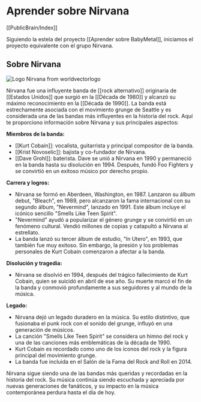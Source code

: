 # Aprender sobre Nirvana

[[PublicBrain/Index]]

Siguiendo la estela del proyecto [[Aprender sobre BabyMetal]], iniciamos el proyecto equivalente con el grupo Nirvana.

## Sobre Nirvana
![Logo Nirvana from worldvectorlogo](https://cdn.worldvectorlogo.com/logos/nirvana.svg)

Nirvana fue una influyente banda de [[rock alternativo]] originaria de [[Estados Unidos]] que surgió en la [[Década de 1980]] y alcanzó su máximo reconocimiento en la [[Década de 1990]]. La banda está estrechamente asociada con el movimiento grunge de Seattle y es considerada una de las bandas más influyentes en la historia del rock. Aquí te proporciono información sobre Nirvana y sus principales aspectos:

**Miembros de la banda:**

- [[Kurt Cobain]]: vocalista, guitarrista y principal compositor de la banda.
- [[Krist Novoselic]]: bajista y co-fundador de Nirvana.
- [[Dave Grohl]]: baterista. Dave se unió a Nirvana en 1990 y permaneció en la banda hasta su disolución en 1994. Después, fundó Foo Fighters y se convirtió en un exitoso músico por derecho propio.

**Carrera y logros:**

- Nirvana se formó en Aberdeen, Washington, en 1987. Lanzaron su álbum debut, "Bleach", en 1989, pero alcanzaron la fama internacional con su segundo álbum, "Nevermind", lanzado en 1991. Este álbum incluye el icónico sencillo "Smells Like Teen Spirit".
- "Nevermind" ayudó a popularizar el género grunge y se convirtió en un fenómeno cultural. Vendió millones de copias y catapultó a Nirvana al estrellato.
- La banda lanzó su tercer álbum de estudio, "In Utero", en 1993, que también fue muy exitoso. Sin embargo, la presión y los problemas personales de Kurt Cobain comenzaron a afectar a la banda.

**Disolución y tragedia:**

- Nirvana se disolvió en 1994, después del trágico fallecimiento de Kurt Cobain, quien se suicidó en abril de ese año. Su muerte marcó el fin de la banda y conmovió profundamente a sus seguidores y al mundo de la música.

**Legado:**

- Nirvana dejó un legado duradero en la música. Su estilo distintivo, que fusionaba el punk rock con el sonido del grunge, influyó en una generación de músicos.
- La canción "Smells Like Teen Spirit" se considera un himno del rock y una de las canciones más emblemáticas de la década de 1990.
- Kurt Cobain es recordado como uno de los iconos del rock y la figura principal del movimiento grunge.
- La banda fue incluida en el Salón de la Fama del Rock and Roll en 2014.

Nirvana sigue siendo una de las bandas más queridas y recordadas en la historia del rock. Su música continúa siendo escuchada y apreciada por nuevas generaciones de fanáticos, y su impacto en la música contemporánea perdura hasta el día de hoy.
